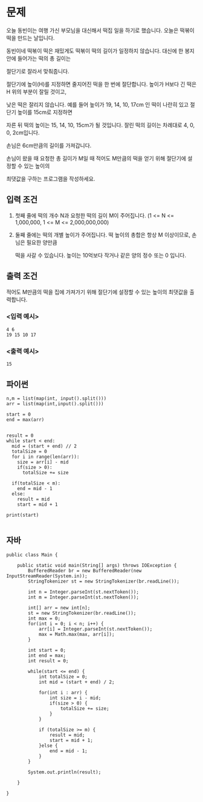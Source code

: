 # 문제
오늘 동빈이는 여행 가신 부모님을 대신해서 떡집 일을 하기로 했습니다. 오늘은 떡볶이 떡을 만드는 날입니다.

 

동빈이네 떡볶이 떡은 재밌게도 떡볶이 떡의 길이가 일정하지 않습니다. 대신에 한 봉지 안에 들어가는 떡의 총 길이는

 

절단기로 잘라서 맞춰줍니다.

 

절단기에 높이(H)를 지정하면 줄지어진 떡을 한 번에 절단합니다. 높이가 H보다 긴 떡은 H 위의 부분이 잘릴 것이고,

 

낮은 떡은 잘리지 않습니다. 예를 들어 높이가 19, 14, 10, 17cm 인 떡이 나란히 있고 절단기 높이를 15cm로 지정하면

 

자른 뒤 떡의 높이는 15, 14, 10, 15cm가 될 것입니다. 잘린 떡의 길이는 차례대로 4, 0, 0, 2cm입니다.

 

손님은 6cm만큼의 길이를 가져갑니다.

 

손님이 왔을 때 요청한 총 길이가 M일 때 적어도 M만큼의 떡을 얻기 위해 절단기에 설정할 수 있는 높이의

 

최댓값을 구하는 프로그램을 작성하세요.

 

## 입력 조건
1. 첫째 줄에 떡의 개수 N과 요청한 떡의 길이 M이 주어집니다. (1 <= N <= 1,000,000, 1 <= M <= 2,000,000,000)

 

2. 둘째 줄에는 떡의 개별 높이가 주어집니다. 떡 높이의 총합은 항상 M 이상이므로, 손님은 필요한 양만큼

 

    떡을 사갈 수 있습니다. 높이는 10억보다 작거나 같은 양의 정수 또는 0 입니다.

 

## 출력 조건
적어도 M만큼의 떡을 집에 가져가기 위해 절단기에 설정할 수 있는 높이의 최댓값을 출력합니다.

### <입력 예시>
```
4 6
19 15 10 17
```
### <출력 예시>
```
15
```

## 파이썬
```
n,m = list(map(int, input().split()))
arr = list(map(int,input().split()))

start = 0
end = max(arr)


result = 0
while start < end:
  mid = (start + end) // 2
  totalSize = 0
  for i in range(len(arr)):
    size = arr[i] - mid
    if(size > 0):
      totalSize += size
  
  if(totalSize < m):
    end = mid - 1
  else:
    result = mid
    start = mid + 1

print(start)


```

## 자바
```
public class Main {

	public static void main(String[] args) throws IOException {
		BufferedReader br = new BufferedReader(new InputStreamReader(System.in));
		StringTokenizer st = new StringTokenizer(br.readLine());
		
		int n = Integer.parseInt(st.nextToken());
		int m = Integer.parseInt(st.nextToken());
		
		int[] arr = new int[n];
		st = new StringTokenizer(br.readLine());
		int max = 0;
		for(int i = 0; i < n; i++) {
			arr[i] = Integer.parseInt(st.nextToken());
			max = Math.max(max, arr[i]);
		}
		
		int start = 0;
		int end = max;
		int result = 0;
		
		while(start <= end) {
			int totalSize = 0;
			int mid = (start + end) / 2;
			
			for(int i : arr) {
				int size = i - mid;
				if(size > 0) {
					totalSize += size;
				}
			}
			
			if (totalSize >= m) {
				result = mid;
				start = mid + 1;
			}else {
				end = mid - 1;
			}
		}
		
		System.out.println(result);

	}

}

```
